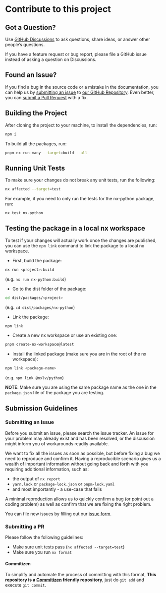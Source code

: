 # Contribute to this project

## Got a Question?

Use [GitHub Discussions](https://github.com/lucasvieirasilva/nx-plugins/discussions) to ask questions, share ideas, or answer other people’s questions.

If you have a feature request or bug report, please file a GitHub issue instead of asking a question on Discussions.

## Found an Issue?

If you find a bug in the source code or a mistake in the documentation, you can help us
by [submitting an issue](https://github.com/lucasvieirasilva/nx-plugins/blob/main/CONTRIBUTING.md#submit-issue)
to [our GitHub Repository](https://github.com/lucasvieirasilva/nx-plugins). Even better, you
can [submit a Pull Request](https://github.com/lucasvieirasilva/nx-plugins/blob/main/CONTRIBUTING.md#submit-pr) with a fix.

## Building the Project

After cloning the project to your machine, to install the dependencies, run:

```bash
npm i
```

To build all the packages, run:

```bash
pnpm nx run-many --target=build --all
```

## Running Unit Tests

To make sure your changes do not break any unit tests, run the following:

```bash
nx affected --target=test
```

For example, if you need to only run the tests for the nx-python package, run:

```bash
nx test nx-python
```

## Testing the package in a local nx workspace

To test if your changes will actually work once the changes are published, you can use the `npm link` command to link the package to a local nx workspace.

- First, build the package:

```bash
nx run <project>:build
```

(e.g. `nx run nx-python:build`)

- Go to the dist folder of the package:

```bash
cd dist/packages/<project>
```

(e.g. `cd dist/packages/nx-python`)

- Link the package:

```bash
npm link
```

- Create a new nx workspace or use an existing one:

```bash
pnpm create-nx-workspace@latest
```

- Install the linked package (make sure you are in the root of the nx workspace):

```bash
npm link <package-name>
```

(e.g. `npm link @nxlv/python`)

**NOTE**: Make sure you are using the same package name as the one in the `package.json` file of the package you are testing.

## Submission Guidelines

### <a name="submit-issue"></a> Submitting an Issue

Before you submit an issue, please search the issue tracker. An issue for your problem may already exist and has been
resolved, or the discussion might inform you of workarounds readily available.

We want to fix all the issues as soon as possible, but before fixing a bug we need to reproduce and confirm it. Having a
reproducible scenario gives us a wealth of important information without going back and forth with you requiring
additional information, such as:

- the output of `nx report`
- `yarn.lock` or `package-lock.json` or `pnpm-lock.yaml`
- and most importantly - a use-case that fails

A minimal reproduction allows us to quickly confirm a bug (or point out a coding problem) as well as confirm that we are
fixing the right problem.

You can file new issues by filling out our [issue form](https://github.com/nrwl/nx/issues/new/choose).

### <a name="submit-pr"></a> Submitting a PR

Please follow the following guidelines:

- Make sure unit tests pass (`nx affected --target=test`)
- Make sure you run `nx format`

#### Commitizen

To simplify and automate the process of committing with this format,
**This repository is a [Commitizen](https://github.com/commitizen/cz-cli) friendly repository**, just do `git add` and
execute `git commit`.
